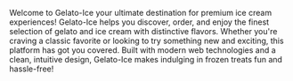 Welcome to Gelato-Ice
your ultimate destination for premium ice cream experiences! Gelato-Ice helps you discover, order, and enjoy the finest selection of gelato and ice cream with distinctive flavors. Whether you're craving a classic favorite or looking to try something new and exciting, this platform has got you covered. Built with modern web technologies and a clean, intuitive design, Gelato-Ice makes indulging in frozen treats fun and hassle-free!
